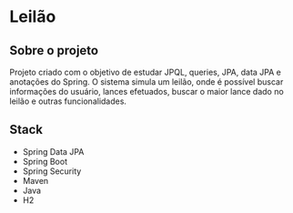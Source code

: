 # Leilão

## Sobre o projeto
Projeto criado com o objetivo de estudar JPQL, queries, JPA, data JPA e anotações do Spring.
O sistema simula um leilão, onde é possível buscar informações do usuário, lances efetuados, buscar o maior lance dado no leilão e outras funcionalidades.

## Stack 
* Spring Data JPA
* Spring Boot
* Spring Security
* Maven
* Java
* H2



